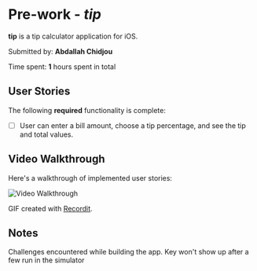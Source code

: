 # Pre-work - *tip*

**tip** is a tip calculator application for iOS.

Submitted by: **Abdallah Chidjou**

Time spent: **1** hours spent in total

## User Stories

The following **required** functionality is complete:

* [ ] User can enter a bill amount, choose a tip percentage, and see the tip and total values.


## Video Walkthrough 

Here's a walkthrough of implemented user stories:

<img src='http://g.recordit.co/J5aWUv2sKg.gif' title='Video Walkthrough' width='' alt='Video Walkthrough' />

GIF created with [Recordit](https://recordit.co/).

## Notes

Challenges encountered while building the app.
Key won't show up after a few run in the simulator
